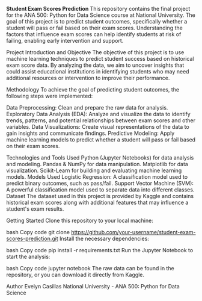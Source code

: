 **Student Exam Scores Prediction**
This repository contains the final project for the ANA 500: Python for Data Science course at National University. The goal of this project is to predict student outcomes, specifically whether a student will pass or fail based on their exam scores. Understanding the factors that influence exam scores can help identify students at risk of failing, enabling early intervention and support.

Project Introduction and Objective
The objective of this project is to use machine learning techniques to predict student success based on historical exam score data. By analyzing the data, we aim to uncover insights that could assist educational institutions in identifying students who may need additional resources or intervention to improve their performance.

Methodology
To achieve the goal of predicting student outcomes, the following steps were implemented:

Data Preprocessing: Clean and prepare the raw data for analysis.
Exploratory Data Analysis (EDA): Analyze and visualize the data to identify trends, patterns, and potential relationships between exam scores and other variables.
Data Visualizations: Create visual representations of the data to gain insights and communicate findings.
Predictive Modeling: Apply machine learning models to predict whether a student will pass or fail based on their exam scores.

Technologies and Tools Used
Python (Jupyter Notebooks) for data analysis and modeling.
Pandas & NumPy for data manipulation.
Matplotlib for data visualization.
Scikit-Learn for building and evaluating machine learning models.
Models Used
Logistic Regression: A classification model used to predict binary outcomes, such as pass/fail.
Support Vector Machine (SVM): A powerful classification model used to separate data into different classes.
Dataset
The dataset used in this project is provided by Kaggle and contains historical exam scores along with additional features that may influence a student's exam results.

Getting Started
Clone this repository to your local machine:

bash
Copy code
git clone https://github.com/your-username/student-exam-scores-prediction.git
Install the necessary dependencies:

bash
Copy code
pip install -r requirements.txt
Run the Jupyter Notebook to start the analysis:

bash
Copy code
jupyter notebook
The raw data can be found in the repository, or you can download it directly from Kaggle.

Author
Evelyn Casillas
National University - ANA 500: Python for Data Science
